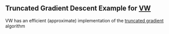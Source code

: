 <h2>Truncated Gradient Descent Example for <a href="http://hunch.net/~vw/">VW</a></h2>
VW has an efficient (approximate) implementation of the <a href="http://jmlr.csail.mit.edu/papers/v10/chen09a.html">truncated gradient</a> algorithm


